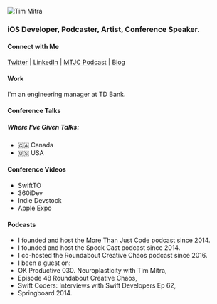 
![Tim Mitra](https://www.it-guy.com/wp-new/wp-content/uploads/2020/04/IMG_3268-scaled.jpeg)
### iOS Developer, Podcaster, Artist, Conference Speaker.

<!--
**timmitra/timmitra** is a ✨ _special_ ✨ repository because its `README.md` (this file) appears on your GitHub profile.

Here are some ideas to get you started:

- 🔭 I’m currently working on ...
- 🌱 I’m currently learning ...
- 👯 I’m looking to collaborate on ...
- 🤔 I’m looking for help with ...
- 💬 Ask me about ...
- 📫 How to reach me: ...
- 😄 Pronouns: ...
- ⚡ Fun fact: ...
-->



#### Connect with Me

[Twitter](https://twitter.com/timmitra) | [LinkedIn](https://www.linkedin.com/in/itguycanada/) | [MTJC Podcast](https://mtjc.fireside.fm) | [Blog](https://www.it-guy.com/blog/)

#### Work

I'm an engineering manager at TD Bank.

#### Conference Talks

##### Where I've Given Talks:

- 🇨🇦 Canada
- 🇺🇸 USA


#### Conference Videos

- SwiftTO
- 360iDev
- Indie Devstock
- Apple Expo
<!-- My presentations (including video and slides) can be found in my Conference-Talks repo. -->

#### Podcasts

- I founded and host the More Than Just Code podcast since 2014.
- I founded and host the Spock Cast podcast since 2014.
- I co-hosted the Roundabout Creative Chaos podcast since 2016.
- I been a guest on:
- OK Productive 030. Neuroplasticity with Tim Mitra,
- Episode 48 Roundabout Creative Chaos,
- Swift Coders: Interviews with Swift Developers Ep 62,
- Springboard 2014.
